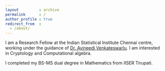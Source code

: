 ```yaml
---
layout         : archive
permalink      : /
author_profile : true
redirect_from  :
  - /about/
---
```

<!-- ![Interests](/images/wordcloud_2.png){:class="img-responsive"} -->

I am a Research Fellow at the Indian
Statistical Institute Chennai centre, working under the guidance of [Dr.
Ayineedi Venkateswarlu](https://www.isichennai.res.in/People/facDisp). 
I am interested in Cryptology and Computational algebra.

I completed my BS-MS dual degree in Mathematics from IISER Tirupati.

<!--  	Publications
======
  <ul>{% for post in site.publications %}
    {% include archive-single-cv.html %}
  {% endfor %}</ul>
  
Talks
======
  <ul>{% for post in site.talks %}
    {% include archive-single-talk-cv.html %}
  {% endfor %}</ul>
  
Teaching
======
  <ul>{% for post in site.teaching %}
    {% include archive-single-cv.html %}
  {% endfor %}</ul>

-->

<!-- 
<audio controls> 
	<source src="/images/pop.mov" type="audio/mov"> 
	<source src="/images/pop.ogg" type="audio/ogg">
</audio>
-->
